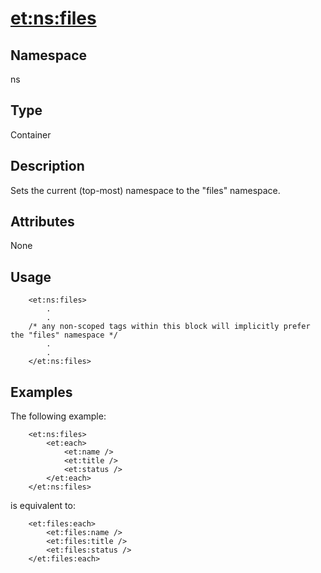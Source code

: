 # <et:ns:files> #

## Namespace ##
ns

## Type ##
Container

## Description ##
Sets the current (top-most) namespace to the "files" namespace.

## Attributes ##
None

## Usage ##

```
	<et:ns:files>
		.
		.
	/* any non-scoped tags within this block will implicitly prefer the "files" namespace */
		.
		.
	</et:ns:files>
```

## Examples ##

The following example:

```
	<et:ns:files>
		<et:each>
			<et:name />
			<et:title />
			<et:status />
		</et:each>
	</et:ns:files>
```

is equivalent to:

```
	<et:files:each>
		<et:files:name />
		<et:files:title />
		<et:files:status />
	</et:files:each>
```
